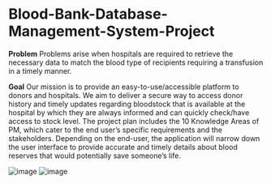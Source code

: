 # Blood-Bank-Database-Management-System-Project
**Problem**
Problems arise when hospitals are required to retrieve the necessary data to match the blood type of recipients requiring a transfusion in a timely manner. 

**Goal**
Our mission is to provide an easy-to-use/accessible platform to donors and hospitals. We aim to deliver a secure way to access donor history and timely updates regarding bloodstock that is available at the hospital by which they are always informed and can quickly check/have access to stock level. 
The project plan includes the 10 Knowledge Areas of PM, which cater to the end user’s specific requirements and the stakeholders. Depending on the end-user, the application will narrow down the user interface to provide accurate and timely details about blood reserves that would potentially save someone’s life.

![image](https://github.com/kechiemerole/Blood-Bank-Database-Management-System-Project/assets/97633203/74974e38-a506-4e26-bb0d-796d907d5cf4)
![image](https://github.com/kechiemerole/Blood-Bank-Database-Management-System-Project/assets/97633203/41e2809f-5ec7-482d-908f-c1ee7314b1cc)

